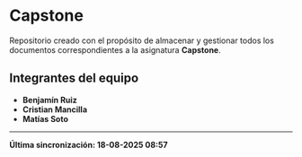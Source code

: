 

# Capstone

Repositorio creado con el propósito de almacenar y gestionar todos los documentos correspondientes a la asignatura **Capstone**.

## **Integrantes del equipo**

* **Benjamín Ruiz**
* **Cristian Mancilla**
* **Matías Soto**

---

**Última sincronización:              18-08-2025 08:57**
